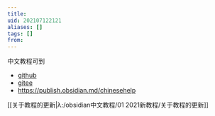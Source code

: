 ```yaml
---
title: 
uid: 202107122121
aliases: []
tags: []
from: 
---
```

中文教程可到
- [github](https://github.com/cyddgh/obsidian-chinese-help)
- [gitee](https://gitee.com/cyddgi/obsidian-chinese-help)
- https://publish.obsidian.md/chinesehelp


[[关于教程的更新|λ:/obsidian中文教程/01 2021新教程/关于教程的更新]]
